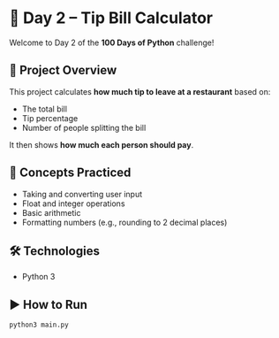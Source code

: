 # 💸 Day 2 – Tip Bill Calculator

Welcome to Day 2 of the **100 Days of Python** challenge!

## 🎯 Project Overview

This project calculates **how much tip to leave at a restaurant** based on:
- The total bill
- Tip percentage
- Number of people splitting the bill

It then shows **how much each person should pay**.

## 🧠 Concepts Practiced

- Taking and converting user input
- Float and integer operations
- Basic arithmetic
- Formatting numbers (e.g., rounding to 2 decimal places)

## 🛠️ Technologies

- Python 3

## ▶️ How to Run

```bash
python3 main.py
